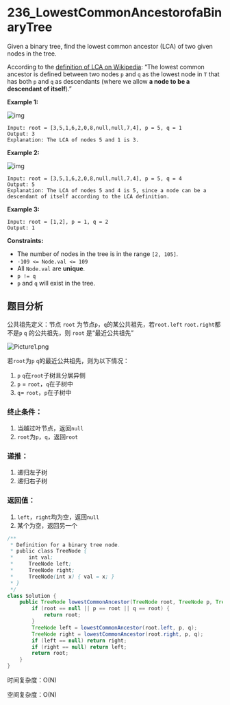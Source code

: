 # 236_LowestCommonAncestorofaBinaryTree

Given a binary tree, find the lowest common ancestor (LCA) of two given nodes in the tree.

According to the [definition of LCA on Wikipedia](https://en.wikipedia.org/wiki/Lowest_common_ancestor): “The lowest common ancestor is defined between two nodes `p` and `q` as the lowest node in `T` that has both `p` and `q` as descendants (where we allow **a node to be a descendant of itself**).”

 

**Example 1:**

![img](https://assets.leetcode.com/uploads/2018/12/14/binarytree.png)

```
Input: root = [3,5,1,6,2,0,8,null,null,7,4], p = 5, q = 1
Output: 3
Explanation: The LCA of nodes 5 and 1 is 3.
```

**Example 2:**

![img](https://assets.leetcode.com/uploads/2018/12/14/binarytree.png)

```
Input: root = [3,5,1,6,2,0,8,null,null,7,4], p = 5, q = 4
Output: 5
Explanation: The LCA of nodes 5 and 4 is 5, since a node can be a descendant of itself according to the LCA definition.
```

**Example 3:**

```
Input: root = [1,2], p = 1, q = 2
Output: 1
```

 

**Constraints:**

- The number of nodes in the tree is in the range `[2, 105]`.
- `-109 <= Node.val <= 109`
- All `Node.val` are **unique**.
- `p != q`
- `p` and `q` will exist in the tree.

## 题目分析

公共祖先定义：节点 `root` 为节点`p`，`q`的某公共祖先，若`root.left` `root.right`都不是`p` `q` 的公共祖先，则 `root` 是“最近公共祖先”

![Picture1.png](https://pic.leetcode-cn.com/1599885247-rxcHcZ-Picture1.png)

若`root`为`p` `q`的最近公共祖先，则为以下情况：

1. `p` `q`在`root`子树且分居异侧
2. `p` = `root`，`q`在子树中
3. `q`= `root`，`p`在子树中

### 终止条件：

1. 当越过叶节点，返回`null`
2. `root`为`p`，`q`，返回`root`

### 递推：

1. 递归左子树
2. 递归右子树

### 返回值：

1. `left`，`right`均为空，返回`null`
2. 某个为空，返回另一个

```java
/**
 * Definition for a binary tree node.
 * public class TreeNode {
 *     int val;
 *     TreeNode left;
 *     TreeNode right;
 *     TreeNode(int x) { val = x; }
 * }
 */
class Solution {
    public TreeNode lowestCommonAncestor(TreeNode root, TreeNode p, TreeNode q) {
        if (root == null || p == root || q == root) {
            return root;
        }
        TreeNode left = lowestCommonAncestor(root.left, p, q);
        TreeNode right = lowestCommonAncestor(root.right, p, q);
        if (left == null) return right;
        if (right == null) return left;
        return root;
    }
}
```

时间复杂度：O(N)

空间复杂度：O(N)